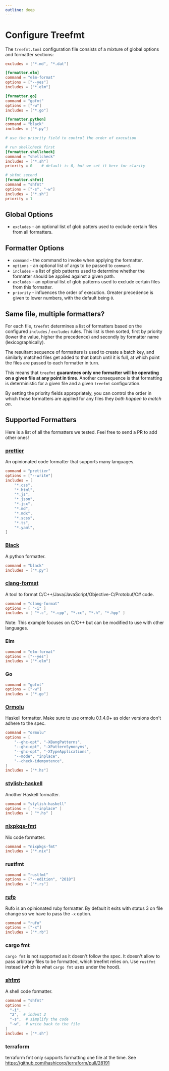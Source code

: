 ```yaml
---
outline: deep
---
```


# Configure Treefmt

The `treefmt.toml` configuration file consists of a mixture of global options and formatter sections:

```toml
excludes = ["*.md", "*.dat"]

[formatter.elm]
command = "elm-format"
options = ["--yes"]
includes = ["*.elm"]

[formatter.go]
command = "gofmt"
options = ["-w"]
includes = ["*.go"]

[formatter.python]
command = "black"
includes = ["*.py"]

# use the priority field to control the order of execution

# run shellcheck first
[formatter.shellcheck]
command = "shellcheck"
includes = ["*.sh"]
priority = 0    # default is 0, but we set it here for clarity

# shfmt second
[formatter.shfmt]
command = "shfmt"
options = ["-s", "-w"]
includes = ["*.sh"]
priority = 1
```

## Global Options

-   `excludes` - an optional list of glob patters used to exclude certain files from all formatters.

## Formatter Options

-   `command` - the command to invoke when applying the formatter.
-   `options` - an optional list of args to be passed to `command`.
-   `includes` - a list of glob patterns used to determine whether the formatter should be applied against a given path.
-   `excludes` - an optional list of glob patterns used to exclude certain files from this formatter.
-   `priority` - influences the order of execution. Greater precedence is given to lower numbers, with the default being `0`.

## Same file, multiple formatters?

For each file, `treefmt` determines a list of formatters based on the configured `includes` / `excludes` rules. This list is
then sorted, first by priority (lower the value, higher the precedence) and secondly by formatter name (lexicographically).

The resultant sequence of formatters is used to create a batch key, and similarly matched files get added to that batch
until it is full, at which point the files are passed to each formatter in turn.

This means that `treefmt` **guarantees only one formatter will be operating on a given file at any point in time**.
Another consequence is that formatting is deterministic for a given file and a given `treefmt` configuration.

By setting the priority fields appropriately, you can control the order in which those formatters are applied for any
files they _both happen to match on_.

## Supported Formatters

Here is a list of all the formatters we tested. Feel free to send a PR to add other ones!

### [prettier](https://prettier.io/)

An opinionated code formatter that supports many languages.

```toml
command = "prettier"
options = ["--write"]
includes = [
    "*.css",
    "*.html",
    "*.js",
    "*.json",
    "*.jsx",
    "*.md",
    "*.mdx",
    "*.scss",
    "*.ts",
    "*.yaml",
]
```

### [Black](https://github.com/psf/black)

A python formatter.

```toml
command = "black"
includes = ["*.py"]
```

### [clang-format](https://clang.llvm.org/docs/ClangFormat.html)

A tool to format C/C++/Java/JavaScript/Objective-C/Protobuf/C# code.

```toml
command = "clang-format"
options = [ "-i" ]
includes = [ "*.c", "*.cpp", "*.cc", "*.h", "*.hpp" ]
```

Note: This example focuses on C/C++ but can be modified to use with other languages.

### Elm

```toml
command = "elm-format"
options = ["--yes"]
includes = ["*.elm"]
```

### Go

```toml
command = "gofmt"
options = ["-w"]
includes = ["*.go"]
```

### [Ormolu](https://github.com/tweag/ormolu)

Haskell formatter. Make sure to use ormolu 0.1.4.0+ as older versions don't
adhere to the spec.

```toml
command = "ormolu"
options = [
    "--ghc-opt", "-XBangPatterns",
    "--ghc-opt", "-XPatternSynonyms",
    "--ghc-opt", "-XTypeApplications",
    "--mode", "inplace",
    "--check-idempotence",
]
includes = ["*.hs"]
```

### [stylish-haskell](https://github.com/jaspervdj/stylish-haskell)

Another Haskell formatter.

```toml
command = "stylish-haskell"
options = [ "--inplace" ]
includes = [ "*.hs" ]
```

### [nixpkgs-fmt](https://github.com/nix-community/nixpkgs-fmt)

Nix code formatter.

```toml
command = "nixpkgs-fmt"
includes = ["*.nix"]
```

### rustfmt

```toml
command = "rustfmt"
options = ["--edition", "2018"]
includes = ["*.rs"]
```

### [rufo](https://github.com/ruby-formatter/rufo)

Rufo is an opinionated ruby formatter. By default it exits with status 3 on
file change so we have to pass the `-x` option.

```toml
command = "rufo"
options = ["-x"]
includes = ["*.rb"]
```

### cargo fmt

`cargo fmt` is not supported as it doesn't follow the spec. It doesn't allow
to pass arbitrary files to be formatted, which treefmt relies on. Use `rustfmt`
instead (which is what `cargo fmt` uses under the hood).

### [shfmt](https://github.com/mvdan/sh)

A shell code formatter.

```toml
command = "shfmt"
options = [
  "-i",
  "2",  # indent 2
  "-s",  # simplify the code
  "-w",  # write back to the file
]
includes = ["*.sh"]
```

### terraform

terraform fmt only supports formatting one file at the time. See
https://github.com/hashicorp/terraform/pull/28191
